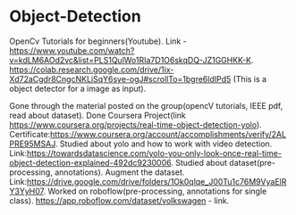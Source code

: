 # Object-Detection
OpenCv Tutorials for beginners(Youtube).
Link - https://www.youtube.com/watch?v=kdLM6AOd2vc&list=PLS1QulWo1RIa7D1O6skqDQ-JZ1GGHKK-K. 
https://colab.research.google.com/drive/1ix-Xd72aCgdr8CngcNKLiSqY6sye-ogJ#scrollTo=1bgre6ldIPd5 
(This is a object detector for a image as input).

Gone through the material posted on the group(opencV tutorials, IEEE pdf, read about dataset).
Done Coursera Project(link https://www.coursera.org/projects/real-time-object-detection-yolo).
Certificate:https://www.coursera.org/account/accomplishments/verify/2ALPRE95MSAJ.
Studied about yolo and how to work with video detection.
Link:https://towardsdatascience.com/yolo-you-only-look-once-real-time-object-detection-explained-492dc9230006.
Studied about dataset(pre-processing, annotations).
Augment the dataset.
Link:https://drive.google.com/drive/folders/1Ok0qlqe_J00Tu1c76M9VyaElRY3YyH07.
Worked on roboflow(pre-processing, annotations for single class).
https://app.roboflow.com/dataset/volkswagen - link.

